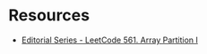 # Resources

- [Editorial Series - LeetCode 561. Array Partition I](https://tahanima.github.io/2021/06/13/editorial-series-leetcode-561-array-partition-i/)